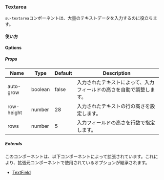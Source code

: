 ### Textarea

`su-textarea`コンポーネントは、大量のテキストデータを入力するのに役立ちます。

<su-divider class="mb-8" />

#### 使い方

<sample />

#### Options

##### Props

|Name|Type|Default|Description|
|----|----|-------|-----------|
|auto-grow|boolean|false|入力されたテキストによって、入力フィールドの高さを自動で調整します。|
|row-height|number|28|入力されたテキストの行の高さを設定します。|
|rows|number|5|入力フィールドの高さを行数で指定します。|

##### Extends

このコンポーネントは、以下コンポーネントによって拡張されています。これにより、拡張元コンポーネントで使用されているオプションが継承されます。

- [TextField](/components/SuTextField)